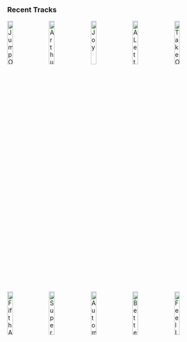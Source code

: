 ### Recent Tracks
[<img src='https://lastfm.freetls.fastly.net/i/u/300x300/db98a3f967bd4b6b9dc86251801cce60.png' width='16%' height='16%' alt='Jump On My Shoulders'>](https://www.last.fm/music/awolnation/_/jump%2bon%2bmy%2bshoulders)&nbsp;&nbsp;&nbsp;&nbsp;[<img src='https://lastfm.freetls.fastly.net/i/u/300x300/d773eea0e0f647d8c7d6831340c77f66.png' width='16%' height='16%' alt='Arthurs Theme (Best That You Can Do)'>](https://www.last.fm/music/christopher%2bcross/_/arthur%2527s%2btheme%2b%2528best%2bthat%2byou%2bcan%2bdo%2529)&nbsp;&nbsp;&nbsp;&nbsp;[<img src='https://lastfm.freetls.fastly.net/i/u/300x300/19aa487807c302f3f17ffd2c4b24a419.jpg' width='16%' height='16%' alt='Joy'>](https://www.last.fm/music/bastille/_/joy)&nbsp;&nbsp;&nbsp;&nbsp;[<img src='https://lastfm.freetls.fastly.net/i/u/300x300/85728709ae918f37b5e0c7367a3dc799.jpg' width='16%' height='16%' alt='A Letter To My Younger Self (feat. Logic)'>](https://www.last.fm/music/quinn%2bxcii/_/a%2bletter%2bto%2bmy%2byounger%2bself%2b%2528feat.%2blogic%2529)&nbsp;&nbsp;&nbsp;&nbsp;[<img src='https://lastfm.freetls.fastly.net/i/u/300x300/b61c0246b523481a92428dc3310ce5fb.png' width='16%' height='16%' alt='Take On Me'>](https://www.last.fm/music/a-ha/_/take%2bon%2bme)&nbsp;&nbsp;&nbsp;&nbsp;<br>[<img src='https://lastfm.freetls.fastly.net/i/u/300x300/c4803d02b897b3e0716e888d4cff73be.jpg' width='16%' height='16%' alt='Fifth Avenue'>](https://www.last.fm/music/walk%2boff%2bthe%2bearth/_/fifth%2bavenue)&nbsp;&nbsp;&nbsp;&nbsp;[<img src='https://lastfm.freetls.fastly.net/i/u/300x300/7f3804c219f2a87254e0c7698faced78.jpg' width='16%' height='16%' alt='Superposition'>](https://www.last.fm/music/young%2bthe%2bgiant/_/superposition)&nbsp;&nbsp;&nbsp;&nbsp;[<img src='https://lastfm.freetls.fastly.net/i/u/300x300/ad484b533669379a1f09e2f854b3d37b.png' width='16%' height='16%' alt='Automatic'>](https://www.last.fm/music/the%2bmowgli%2527s/_/automatic)&nbsp;&nbsp;&nbsp;&nbsp;[<img src='https://lastfm.freetls.fastly.net/i/u/300x300/d9a19b8ae1f1954f18e99481ffe8e99f.jpg' width='16%' height='16%' alt='Better By Myself'>](https://www.last.fm/music/jordy/_/better%2bby%2bmyself)&nbsp;&nbsp;&nbsp;&nbsp;[<img src='https://lastfm.freetls.fastly.net/i/u/300x300/7b35ffd641a30139084e704010a055dd.jpg' width='16%' height='16%' alt='Feel Like'>](https://www.last.fm/music/andrey%2bazizov/_/feel%2blike)&nbsp;&nbsp;&nbsp;&nbsp;<br>